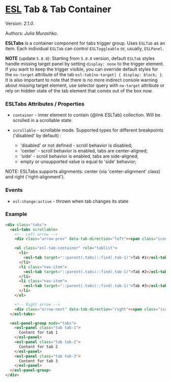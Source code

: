 # [ESL](h../../../) Tab & Tab Container

Version: *2.1.0*.

Authors: *Julia Murashko*.

<a name="intro"></a>

**ESLTabs** is a container component for tabs trigger group. Uses `ESLTab` as an item. Each individual `ESLTab` can
control
`ESLToggleable` or, usually, `ESLPanel`.

**NOTE** (update `5.8.0`): Starting from `5.8.0` version, default `ESLTab` styles handle missing target panel by setting `display: none` to the trigger element.
If you want to keep the trigger visible, you can override default styles for the `no-target` attribute of the tab `esl-tab[no-target] { display: block; }`.
It is also important to note that there is no more indirect console warning about missing target element,
use selector query with `no-target` attribute or rely on hidden state of the tab element that comes out of the box now.


### ESLTabs Attributes / Properties

- `container` - inner element to contain {@link ESLTab} collection. Will be scrolled in a scrollable state.

- `scrollable` - scrollable mode. Supported types for different breakpoints ('disabled' by default) :
    - 'disabled' or not defined -  scroll behavior is disabled;
    - 'center' - scroll behavior is enabled, tabs are center-aligned;
    - 'side' - scroll behavior is enabled, tabs are side-aligned;
    - empty or unsupported value is equal to 'side' behavior;

NOTE: ESLTabs supports alignments: center (via 'center-alignment' class) and right ('right-alignment').

### Events

- `esl:change:active` - thrown when tab changes its state

### Example

```html
<div class="tabs">
  <esl-tabs scrollable>
    <!-- Left arrow -->
    <div class="arrow-prev" data-tab-direction="left"><span class="icon-arrow-prev"></span></div>

    <ul class="esl-tab-container" role="tablist">
      <li>
        <esl-tab target="::parent(.tabs)::find(.tab-1)">Tab #1</esl-tab>
      </li>
      <li class="nav-item">
        <esl-tab target="::parent(.tabs)::find(.tab-1)">Tab #2</esl-tab>
      </li>
      <li class="nav-item">
        <esl-tab target="::parent(.tabs)::find(.tab-1)">Tab #3</esl-tab>
      </li>
    </ul>

    <!-- Right arrow -->
    <div class="arrow-next" data-tab-direction="right"><span class="icon-arrow-next"></span></div>
  </esl-tabs>

  <esl-panel-group mode="tabs">
    <esl-panel class="tab tab-1">
      Content for tab 1
    </esl-panel>
    <esl-panel class="tab tab-2">
      Content for tab 2
    </esl-panel>
    <esl-panel class="tab tab-3">
      Content for tab 3
    </esl-panel>
  </esl-panel-group>
</div>
```

